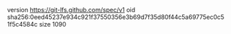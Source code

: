version https://git-lfs.github.com/spec/v1
oid sha256:0eed45237e934c921f37550356e3b69d7f35d80f44c5a69775ec0c51f5c4584c
size 1090
